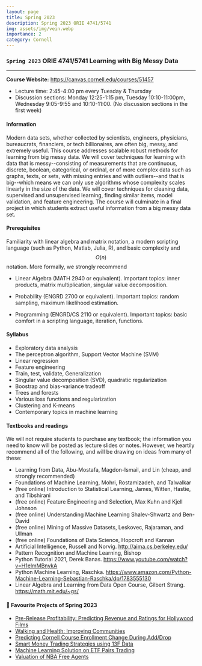 ```yaml
---
layout: page
title: Spring 2023
description: Spring 2023 ORIE 4741/5741
img: assets/img/vein.webp
importance: 2
category: Cornell
---
```


###  `Spring 2023` ORIE 4741/5741 Learning with Big Messy Data
---

**Course Website:** <https://canvas.cornell.edu/courses/51457>

- Lecture time: 2:45-4:00 pm every Tuesday & Thursday
- Discussion sections: Monday 12:25-1:15 pm, Tuesday 10:10-11:00pm, Wednesday 9:05-9:55 and 10:10-11:00. (No discussion sections in the first week)

#### **Information** 

Modern data sets, whether collected by scientists, engineers, physicians, bureaucrats, financiers, or tech billionaires, are often big, messy, and extremely useful. This course addresses scalable robust methods for learning from big messy data. We will cover techniques for learning with data that is messy--consisting of measurements that are continuous, discrete, boolean, categorical, or ordinal, or of more complex data such as graphs, texts, or sets, with missing entries and with outliers--and that is big--which means we can only use algorithms whose complexity scales linearly in the size of the data. We will cover techniques for cleaning data, supervised and unsupervised learning, finding similar items, model validation, and feature engineering. The course will culminate in a final project in which students extract useful information from a big messy data set.

#### **Prerequisites**
Familiarity with linear algebra and matrix notation, a modern scripting language (such as Python, Matlab, Julia, R), and basic complexity and $$O(n)$$ notation. More formally, we strongly recommend

- Linear Algebra (MATH 2940 or equivalent). Important topics: inner products, matrix multiplication, singular value decomposition.
	
- Probability (ENGRD 2700 or equivalent). Important topics: random sampling, maximum likelihood estimation.
	
- Programming (ENGRD/CS 2110 or equivalent). Important topics: basic comfort in a scripting language, iteration, functions.


#### **Syllabus**
- Exploratory data analysis
- The perceptron algorithm, Support Vector Machine (SVM)
- Linear regression
- Feature engineering
- Train, test, validate, Generalization
- Singular value decomposition (SVD), quadratic regularization
- Boostrap and bias-variance tradeoff
- Trees and forests
- Various loss functions and regularization
- Clustering and K-means
- Contemporary topics in machine learning

#### **Textbooks and readings**
We will not require students to purchase any textbook; the information you need to know will be posted as lecture slides or notes. However, we heartily recommend all of the following, and will be drawing on ideas from many of these:
- Learning from Data, Abu-Mostafa, Magdon-Ismail, and Lin (cheap, and strongly recommended)
- Foundations of Machine Learning, Mohri, Rostamizadeh, and Talwalkar
- (free online) Introduction to Statistical Learning, James, Witten, Hastie, and Tibshirani
- (free online) Feature Engineering and Selection, Max Kuhn and Kjell Johnson
- (free online) Understanding Machine Learning Shalev-Shwartz and Ben-David
- (free online) Mining of Massive Datasets, Leskovec, Rajaraman, and Ullman
- (free online) Foundations of Data Science, Hopcroft and Kannan
- Artificial Intelligence, Russell and Norvig. <http://aima.cs.berkeley.edu/>
- Pattern Recognition and Machine Learning, Bishop
- Python Tutorial 2021, Derek Banas. <https://www.youtube.com/watch?v=H1elmMBnykA>
- Python Machine Learning, Raschka. <https://www.amazon.com/Python-Machine-Learning-Sebastian-Raschka/dp/1783555130>
- Linear Algebra and Learning from Data Open Course, Gilbert Strang. <https://math.mit.edu/~gs/>

#### **:star2: Favourite Projects of Spring 2023**
- [Pre-Release Profitability: Predicting Revenue and Ratings for Hollywood Films](https://github.com/tejhan/Movie-Success-Prediction/blob/main/Final%20Report.pdf)
- [Walking and Health: Improving Communities](https://github.com/emilyysm/WalkingandHealth/blob/main/orie%204741%20final%20report.pdf)
- [Predicting Cornell Course Enrollment Change During Add/Drop](https://github.com/Joeyetinghan/scheduling_prediction/blob/main/orie4741_final_project_report.pdf)
- [Smart Money Trading Strategies using 13F Data](https://github.com/yuyuCornell/SmartMoneyStrategy/blob/main/FinalReport5741.pdf)
- [Machine Learning Solution on ETF Pairs Trading](https://github.com/LinjiaF/ORIE_5741_MLStrategy/blob/main/ORIE_5741_Project_Report_Feng_Wan_Zou.pdf)
- [Valuation of NBA Free Agents](https://github.coecis.cornell.edu/sl2888/ORIE-5741-Project/blob/main/ORIE%205741%20Final%20Project%20Report.pdf)
